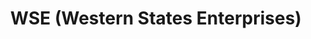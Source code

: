 ---
title: "WSE (Western States Enterprises)"
url: /ely/wse-western-states-enterprises/
shop: Autowerkstatt
---